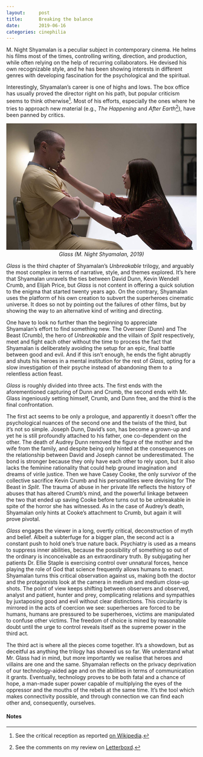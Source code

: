 ```yaml
---
layout:     post
title:      Breaking the balance
date:       2019-06-16
categories: cinephilia
---
```


M. Night Shyamalan is a peculiar subject in contemporary cinema. He helms his
films most of the times, controlling writing, direction, and production, while
often relying on the help of recurring collaborators. He devised his own
recognizable style, and he has been showing interests in different genres with
developing fascination for the psychological and the spiritual.

<!--more-->

Interestingly, Shyamalan’s career is one of highs and lows. The box office has
usually proved the director right on his path, but popular criticism seems to
think otherwise[^1]. Most of his efforts, especially the ones where he tries to
approach new material (e.g., *The Happening* and *After Earth*[^2]), have been
panned by critics.

<p align="center">
    <img src="/assets/images/2019-06-16-glass.jpg">
    <br>
    <em>Glass (M. Night Shyamalan, 2019)</em>
</p>

*Glass* is the third chapter of Shyamalan’s *Unbreakable* trilogy, and arguably
the most complex in terms of narrative, style, and themes explored. It’s here
that Shyamalan unravels the ties between David Dunn, Kevin Wendell Crumb, and
Elijah Price, but *Glass* is not content in offering a quick solution to the
enigma that started twenty years ago. On the contrary, Shyamalan uses the
platform of his own creation to subvert the superheroes cinematic universe. It
does so not by pointing out the failures of other films, but by showing the way
to an alternative kind of writing and directing.

One have to look no further than the beginning to appreciate Shyamalan’s effort
to find something new. The Overseer (Dunn) and The Beast (Crumb), the hero of
*Unbreakable* and the villain of *Split* respectively, meet and fight each other
without the time to process the fact that Shyamalan is deliberately avoiding the
setup for an epic, final battle between good and evil. And if this isn’t enough,
he ends the fight abruptly and shuts his heroes in a mental institution for the
rest of *Glass*, opting for a slow investigation of their psyche instead of
abandoning them to a relentless action feast.

*Glass* is roughly divided into three acts. The first ends with the
aforementioned capturing of Dunn and Crumb, the second ends with Mr. Glass
ingeniously setting himself, Crumb, and Dunn free, and the third is the final
confrontation.

The first act seems to be only a prologue, and apparently it doesn’t offer the
psychological nuances of the second one and the twists of the third, but
it’s not so simple. Joseph Dunn, David’s son, has become a grown-up and yet he
is still profoundly attached to his father, one co-dependent on the other. The
death of Audrey Dunn removed the figure of the mother and the wife from the
family, and despite being only hinted at the consequences on the relationship
between David and Joseph cannot be underestimated. The bond is stronger because
they only have each other to rely upon, but it also lacks the feminine
rationality that could help ground imagination and dreams of virile justice.
Then we have Casey Cooke, the only survivor of the collective sacrifice Kevin
Crumb and his personalities were devising for The Beast in *Split*. The trauma
of abuse in her private life reflects the history of abuses that has altered
Crumb’s mind, and the powerful linkage between the two that ended up saving
Cooke before turns out to be unbreakable in spite of the horror she has
witnessed. As in the case of Audrey’s death, Shyamalan only hints at Cooke’s
attachment to Crumb, but again it will prove pivotal.

*Glass* engages the viewer in a long, overtly critical, deconstruction of myth
and belief. Albeit a subterfuge for a bigger plan, the second act is a constant
push to hold one’s true nature back. Psychiatry is used as a means to suppress
inner abilities, because the possibility of something so out of the ordinary is
inconceivable as an extraordinary truth. By subjugating her patients Dr. Ellie
Staple is exercising control over unnatural forces, hence playing the role of
God that science frequently allows humans to enact. Shyamalan turns this
critical observation against us, making both the doctor and the protagonists
look at the camera in medium and medium close-up shots. The point of view keeps
shifting between observers and observed, analyst and patient, hunter and prey,
complicating relations and sympathies by juxtaposing good and evil without clear
distinctions. This circularity is mirrored in the acts of coercion we see:
superheroes are forced to be humans, humans are pressured to be superheroes,
victims are manipulated to confuse other victims. The freedom of choice is mined
by reasonable doubt until the urge to control reveals itself as the supreme
power in the third act.

The third act is where all the pieces come together. It’s a showdown, but as
deceitful as anything the trilogy has showed us so far. We understand what Mr.
Glass had in mind, but more importantly we realise that heroes and villains are
one and the same. Shyamalan reflects on the privacy deprivation of our
technology-aided age and on the abilities in terms of communication it grants.
Eventually, technology proves to be both fatal and a chance of hope, a man-made
super power capable of multiplying the eyes of the oppressor and the mouths of
the rebels at the same time. It’s the tool which makes connectivity possible,
and through connection we can find each other and, consequently, ourselves.

#### Notes ####

[^1]: See the critical reception as reported [on
    Wikipedia](https://en.wikipedia.org/wiki/M._Night_Shyamalan#Critical_reception).

[^2]: See the comments on my review on [Letterboxd](https://letterboxd.com/muberti/film/after-earth/).
